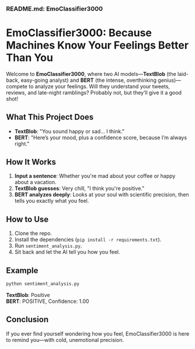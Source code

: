 ### README.md: EmoClassifier3000

# EmoClassifier3000: Because Machines Know Your Feelings Better Than You

Welcome to **EmoClassifier3000**, where two AI models—**TextBlob** (the laid-back, easy-going analyst) and **BERT** (the intense, overthinking genius)—compete to analyze your feelings. Will they understand your tweets, reviews, and late-night ramblings? Probably not, but they’ll give it a good shot!

## What This Project Does

- **TextBlob**: "You sound happy or sad... I think."
- **BERT**: "Here’s your mood, plus a confidence score, because I’m always right."

## How It Works

1. **Input a sentence**: Whether you're mad about your coffee or happy about a vacation.
2. **TextBlob guesses**: Very chill, "I think you're positive."
3. **BERT analyzes deeply**: Looks at your soul with scientific precision, then tells you exactly what you feel.

## How to Use

1. Clone the repo.
2. Install the dependencies (`pip install -r requirements.txt`).
3. Run `sentiment_analysis.py`.
4. Sit back and let the AI tell you how you feel.

## Example

```bash
python sentiment_analysis.py
```

**TextBlob**: Positive  
**BERT**: POSITIVE, Confidence: 1.00

## Conclusion

If you ever find yourself wondering how you feel, EmoClassifier3000 is here to remind you—with cold, unemotional precision.
